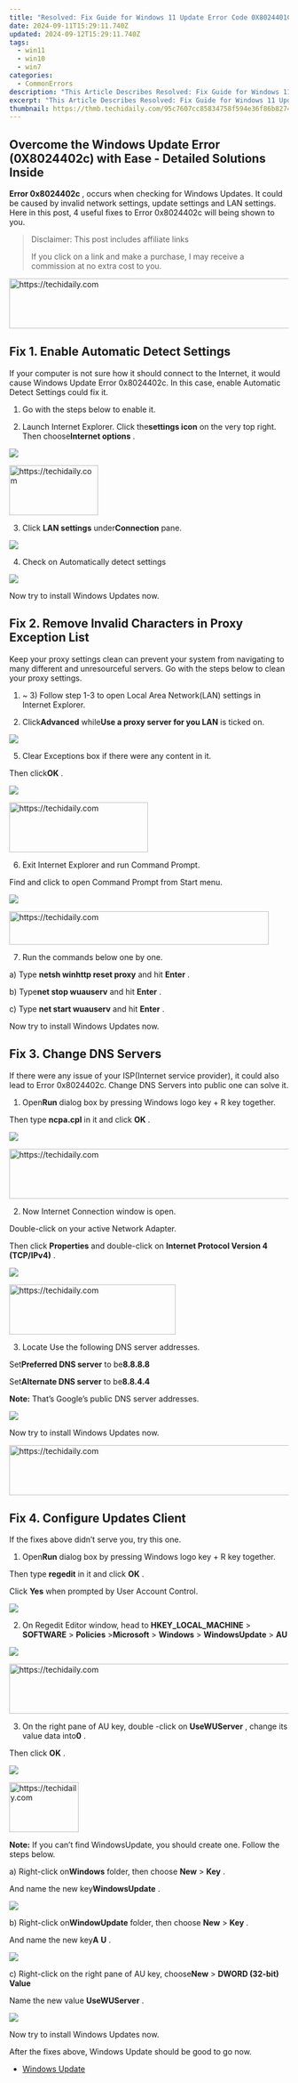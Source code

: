 ```yaml
---
title: "Resolved: Fix Guide for Windows 11 Update Error Code 0X8024401C"
date: 2024-09-11T15:29:11.740Z
updated: 2024-09-12T15:29:11.740Z
tags:
  - win11
  - win10
  - win7
categories:
  - CommonErrors
description: "This Article Describes Resolved: Fix Guide for Windows 11 Update Error Code 0X8024401C"
excerpt: "This Article Describes Resolved: Fix Guide for Windows 11 Update Error Code 0X8024401C"
thumbnail: https://thmb.techidaily.com/95c7607cc85834758f594e36f86b8274633568f32ba37267dd79e6e802f121e2.png
---
```


## Overcome the Windows Update Error (0X8024402c) with Ease - Detailed Solutions Inside

**Error 0x8024402c** , occurs when checking for Windows Updates. It could be caused by invalid network settings, update settings and LAN settings. Here in this post, 4 useful fixes to Error 0x8024402c will being shown to you.

>  Disclaimer: This post includes affiliate links
>
>  If you click on a link and make a purchase, I may receive a commission at no extra cost to you.
>

<!-- affiliate ads begin -->
<a href="https://appsumo.8odi.net/c/5597632/2132161/7443" target="_top" id="2132161">
  <img src="//a.impactradius-go.com/display-ad/7443-2132161" border="0" alt="https://techidaily.com" width="728" height="90"/>
</a>
<img height="0" width="0" src="https://appsumo.8odi.net/i/5597632/2132161/7443" style="position:absolute;visibility:hidden;" border="0" />
<!-- affiliate ads end -->

## **Fix 1\. Enable Automatic Detect Settings**

 If your computer is not sure how it should connect to the Internet, it would cause Windows Update Error 0x8024402c. In this case, enable Automatic Detect Settings could fix it.

1) Go with the steps below to enable it.

2) Launch Internet Explorer. Click the**settings icon** on the very top right. Then choose**Internet options** .

![](https://images.drivereasy.com/wp-content/uploads/2017/03/1-5.png)

<!-- affiliate ads begin -->
<a href="https://aligracehair.sjv.io/c/5597632/2115942/19272" target="_top" id="2115942">
  <img src="//a.impactradius-go.com/display-ad/19272-2115942" border="0" alt="https://techidaily.com" width="160" height="90"/>
</a>
<img height="0" width="0" src="https://aligracehair.sjv.io/i/5597632/2115942/19272" style="position:absolute;visibility:hidden;" border="0" />
<!-- affiliate ads end -->

 3) Click **LAN settings**  under**Connection** pane.

![](https://images.drivereasy.com/wp-content/uploads/2017/03/2-4.png)

4) Check on Automatically detect settings

![](https://images.drivereasy.com/wp-content/uploads/2017/03/6-1.png)

Now try to install Windows Updates now.

## **Fix 2\. Remove Invalid Characters in Proxy Exception List**

 Keep your proxy settings clean can prevent your system from navigating to many different and unresourceful servers. Go with the steps below to clean your proxy settings.

 1) \~ 3) Follow step 1-3 to open Local Area Network(LAN) settings in Internet Explorer.

 4) Click**Advanced** while**Use a proxy server for you LAN** is ticked on.

![](https://images.drivereasy.com/wp-content/uploads/2017/03/3-2.png)

5) Clear Exceptions box if there were any content in it.

 Then click**OK** .

![](https://images.drivereasy.com/wp-content/uploads/2017/03/4-1.png)

<!-- affiliate ads begin -->
<a href="https://bluettius.sjv.io/c/5597632/2139112/17108" target="_top" id="2139112">
  <img src="//a.impactradius-go.com/display-ad/17108-2139112" border="0" alt="https://techidaily.com" width="250" height="90"/>
</a>
<img height="0" width="0" src="https://bluettius.sjv.io/i/5597632/2139112/17108" style="position:absolute;visibility:hidden;" border="0" />
<!-- affiliate ads end -->

6) Exit Internet Explorer and run Command Prompt.

Find and click to open Command Prompt from Start menu.

![](https://images.drivereasy.com/wp-content/uploads/2017/03/5-2.png)

<!-- affiliate ads begin -->
<a href="https://bluettius.sjv.io/c/5597632/2139110/17108" target="_top" id="2139110">
  <img src="//a.impactradius-go.com/display-ad/17108-2139110" border="0" alt="https://techidaily.com" width="468" height="60"/>
</a>
<img height="0" width="0" src="https://bluettius.sjv.io/i/5597632/2139110/17108" style="position:absolute;visibility:hidden;" border="0" />
<!-- affiliate ads end -->

7) Run the commands below one by one.

 a) Type **netsh winhttp reset proxy**  and hit **Enter** .

 b) Type**net stop wuauserv**  and hit **Enter** .

 c) Type **net start wuauserv**  and hit **Enter** .

Now try to install Windows Updates now.

## Fix 3\. Change DNS Servers

 If there were any issue of your ISP(Internet service provider), it could also lead to Error 0x8024402c. Change DNS Servers into public one can solve it.

 1) Open**Run** dialog box by pressing Windows logo key + R key together.

 Then type **ncpa.cpl**  in it and click **OK** .

![](https://images.drivereasy.com/wp-content/uploads/2017/03/7.png)

<!-- affiliate ads begin -->
<a href="https://bluettiit.sjv.io/c/5597632/2114267/17093" target="_top" id="2114267">
  <img src="//a.impactradius-go.com/display-ad/17093-2114267" border="0" alt="https://techidaily.com" width="728" height="90"/>
</a>
<img height="0" width="0" src="https://bluettiit.sjv.io/i/5597632/2114267/17093" style="position:absolute;visibility:hidden;" border="0" />
<!-- affiliate ads end -->

2) Now Internet Connection window is open.

Double-click on your active Network Adapter.

 Then click **Properties**  and double-click on **Internet Protocol Version 4 (TCP/IPv4)** .

![](https://images.drivereasy.com/wp-content/uploads/2017/03/8.png)

<!-- affiliate ads begin -->
<a href="https://wigfever.sjv.io/c/5597632/2005184/22899" target="_top" id="2005184">
  <img src="//a.impactradius-go.com/display-ad/22899-2005184" border="0" alt="https://techidaily.com" width="300" height="90"/>
</a>
<img height="0" width="0" src="https://wigfever.sjv.io/i/5597632/2005184/22899" style="position:absolute;visibility:hidden;" border="0" />
<!-- affiliate ads end -->

3) Locate Use the following DNS server addresses.

 Set**Preferred DNS server** to be**8.8.8.8**

 Set**Alternate DNS server** to be**8.8.4.4**

 **Note:** That’s Google’s public DNS server addresses.

![](https://images.drivereasy.com/wp-content/uploads/2017/03/9.png)

Now try to install Windows Updates now.

<!-- affiliate ads begin -->
<a href="https://appsumo.8odi.net/c/5597632/2118323/7443" target="_top" id="2118323">
  <img src="//a.impactradius-go.com/display-ad/7443-2118323" border="0" alt="https://techidaily.com" width="728" height="90"/>
</a>
<img height="0" width="0" src="https://appsumo.8odi.net/i/5597632/2118323/7443" style="position:absolute;visibility:hidden;" border="0" />
<!-- affiliate ads end -->

## Fix 4\. Configure Updates Client

If the fixes above didn’t serve you, try this one.

 1) Open**Run** dialog box by pressing Windows logo key + R key together.

 Then type **regedit**  in it and click **OK** .

 Click **Yes**  when prompted by User Account Control.

![](https://images.drivereasy.com/wp-content/uploads/2017/03/10.png)

 2) On Regedit Editor window, head to **HKEY\_LOCAL\_MACHINE**  \> **SOFTWARE** \> **Policies**  \>**Microsoft**  \> **Windows**  \> **WindowsUpdate**  \> **AU**

![](https://images.drivereasy.com/wp-content/uploads/2017/03/14.png)

<!-- affiliate ads begin -->
<a href="https://ephamedtechinc.pxf.io/c/5597632/2136615/26400" target="_top" id="2136615">
  <img src="//a.impactradius-go.com/display-ad/26400-2136615" border="0" alt="https://techidaily.com" width="728" height="90"/>
</a>
<img height="0" width="0" src="https://ephamedtechinc.pxf.io/i/5597632/2136615/26400" style="position:absolute;visibility:hidden;" border="0" />
<!-- affiliate ads end -->

 3) On the right pane of AU key, double -click on **UseWUServer** , change its value data into**0** .

 Then click **OK** .

![](https://images.drivereasy.com/wp-content/uploads/2017/03/15.png)

<!-- affiliate ads begin -->
<a href="https://aligracehair.sjv.io/c/5597632/2115941/19272" target="_top" id="2115941">
  <img src="//a.impactradius-go.com/display-ad/19272-2115941" border="0" alt="https://techidaily.com" width="125" height="90"/>
</a>
<img height="0" width="0" src="https://aligracehair.sjv.io/i/5597632/2115941/19272" style="position:absolute;visibility:hidden;" border="0" />
<!-- affiliate ads end -->

**Note:** If you can’t find WindowsUpdate, you should create one. Follow the steps below.

 a) Right-click on**Windows**  folder, then choose **New**  \> **Key** .

 And name the new key**WindowsUpdate** .

![](https://images.drivereasy.com/wp-content/uploads/2017/03/11.png)

 b) Right-click on**WindowUpdate**  folder, then choose **New**  \> **Key** .

 And name the new key**A** **U** .

![](https://images.drivereasy.com/wp-content/uploads/2017/03/12.png)

 c) Right-click on the right pane of AU key, choose**New** \> **DWORD (32-bit) Value**

 Name the new value **UseWUServer** .

![](https://images.drivereasy.com/wp-content/uploads/2017/03/13.png)

Now try to install Windows Updates now.

After the fixes above, Windows Update should be good to go now.

* [Windows Update](/tag-search/?tagId=62)

<ins class="adsbygoogle"
     style="display:block"
     data-ad-format="autorelaxed"
     data-ad-client="ca-pub-7571918770474297"
     data-ad-slot="1223367746"></ins>

<ins class="adsbygoogle"
     style="display:block"
     data-ad-client="ca-pub-7571918770474297"
     data-ad-slot="8358498916"
     data-ad-format="auto"
     data-full-width-responsive="true"></ins>



